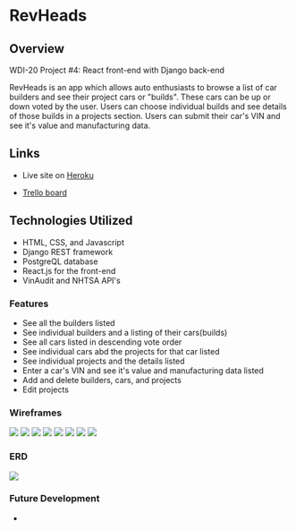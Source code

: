 # RevHeads

## Overview
WDI-20 Project #4: React front-end with Django back-end

RevHeads is an app which allows auto enthusiasts to browse a list of car builders and see their project cars or "builds". These cars can be up or down voted by the user. Users can choose individual builds and see details of those builds in a projects section.
Users can submit their car's VIN and see it's value and manufacturing data. 

## Links

- Live site on [Heroku](https://revheads.herokuapp.com)

- [Trello board](https://trello.com/b/DYjI3heE/project-4-revheads) 

## Technologies Utilized
- HTML, CSS, and Javascript
- Django REST framework 
- PostgreQL database
- React.js for the front-end
- VinAudit and NHTSA API's

### Features

- See all the builders listed
- See individual builders and a listing of their cars(builds)
- See all cars listed in descending vote order
- See individual cars abd the projects for that car listed
- See individual projects and the details listed
- Enter a car's VIN and see it's value and manufacturing data listed
- Add and delete builders, cars, and projects
- Edit projects

### Wireframes
<img src="https://github.com/GopherEverett/RevHeads/blob/master/readme_deliverables/Builderindex.png?raw=true">
<img src="https://github.com/GopherEverett/RevHeads/blob/master/readme_deliverables/Buildershow.png?raw=true">
<img src="https://github.com/GopherEverett/RevHeads/blob/master/readme_deliverables/Addbuilderform.png?raw=true">
<img src="https://github.com/GopherEverett/RevHeads/blob/master/readme_deliverables/Carindex.png?raw=true">
<img src="https://github.com/GopherEverett/RevHeads/blob/master/readme_deliverables/Carshow.png?raw=true">
<img src="https://github.com/GopherEverett/RevHeads/blob/master/readme_deliverables/Addcarform.png?raw=true">
<img src="https://github.com/GopherEverett/RevHeads/blob/master/readme_deliverables/Projectshow.png?raw=true">
<img src="https://github.com/GopherEverett/RevHeads/blob/master/readme_deliverables/Addeditproject.png?raw=true">

### ERD

<img src="https://github.com/GopherEverett/RevHeads/blob/master/readme_deliverables/RevHeadsERD.png?raw=true">

### Future Development
-
